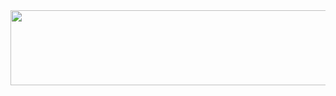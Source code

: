 <a href="https://github.com/devxb/gitanimals">
  <img
    src="https://render.gitanimals.org/lines/randirao?pet-id=623382027751251893"
    width="600"
    height="120"
  />
</a>
